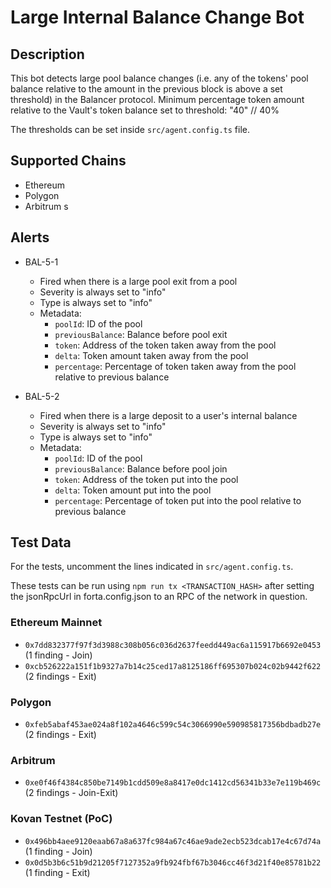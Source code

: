 # Large Internal Balance Change Bot

## Description

This bot detects large pool balance changes (i.e. any of the tokens' pool balance relative to the amount in the
previous block is above a set threshold) in the Balancer protocol. Minimum percentage token amount relative to the Vault's token balance set to threshold: "40" // 40%

The thresholds can be set inside `src/agent.config.ts` file.

## Supported Chains

- Ethereum
- Polygon
- Arbitrum
  s

## Alerts

- BAL-5-1

  - Fired when there is a large pool exit from a pool
  - Severity is always set to "info"
  - Type is always set to "info"
  - Metadata:
    - `poolId`: ID of the pool
    - `previousBalance`: Balance before pool exit
    - `token`: Address of the token taken away from the pool
    - `delta`: Token amount taken away from the pool
    - `percentage`: Percentage of token taken away from the pool relative to previous balance

- BAL-5-2

  - Fired when there is a large deposit to a user's internal balance
  - Severity is always set to "info"
  - Type is always set to "info"
  - Metadata:
    - `poolId`: ID of the pool
    - `previousBalance`: Balance before pool join
    - `token`: Address of the token put into the pool
    - `delta`: Token amount put into the pool
    - `percentage`: Percentage of token put into the pool relative to previous balance

## Test Data

For the tests, uncomment the lines indicated in `src/agent.config.ts`.

These tests can be run using `npm run tx <TRANSACTION_HASH>` after setting the jsonRpcUrl in forta.config.json to an RPC of the network in question.

### Ethereum Mainnet

- `0x7dd832377f97f3d3988c308b056c036d2637feedd449ac6a115917b6692e0453` (1 finding - Join)
- `0xcb526222a151f1b9327a7b14c25ced17a8125186ff695307b024c02b9442f622` (2 findings - Exit)

### Polygon

- `0xfeb5abaf453ae024a8f102a4646c599c54c3066990e590985817356bdbadb27e` (2 findings - Exit)

### Arbitrum

- `0xe0f46f4384c850be7149b1cdd509e8a8417e0dc1412cd56341b33e7e119b469c` (2 findings - Join-Exit)

### Kovan Testnet (PoC)

- `0x496bb4aee9120eaab67a8a637fc984a67c46ae9ade2ecb523dcab17e4c67d74a` (1 finding - Join)
- `0x0d5b3b6c51b9d21205f7127352a9fb924fbf67b3046cc46f3d21f40e85781b22` (1 finding - Exit)
